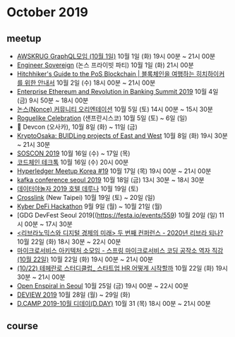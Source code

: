 # October 2019

## meetup

* [AWSKRUG GraphQL모임 (10월 1일)](https://www.meetup.com/ko-KR/awskrug/events/264940819/) 10월 1일 (화) 19시 00분 ~ 21시 00분
* [Engineer Sovereign](https://docs.google.com/forms/d/e/1FAIpQLSeN0xfEjQZMjPhza2qMKOpHg2Td60gWAVpAWT_H8RSLzfKi4A/viewform) (논스 프라이빗 파티) 10월 1일 (화) 21시 00분
* [Hitchhiker's Guide to the PoS Blockchain | 블록체인을 여행하는 히치하이커를 위한 안내서](https://www.meetup.com/stake-fish-Blockchain-Meetups/events/264742800/) 10월 2일 (수) 18시 00분 ~ 21시 00분
* [Enterprise Ethereum and Revolution in Banking Summit 2019](https://www.meetup.com/Seoul-Ethereum-Meetup/events/264911728/) 10월 4일 (금) 9시 50분 ~ 18시 00분
* [논스(Nonce) 커뮤니티 오리엔테이션](https://docs.google.com/forms/d/e/1FAIpQLScY3nQ8MCRAuRHFn9uLfyoE0x2ota_PF63ZS9pywhrYhf4Dkg/viewform) 10월 5일 (토) 14시 00분 ~ 15시 30분
* [Roguelike Celebration](https://roguelike.club/) (샌프란시스코) 10월 5일 (토) ~ 6일 (일)
* :paw_prints: Devcon (오사카), 10월 8일 (화) ~ 11일 (금)
* [KryptoOsaka: BUIDLing projects of East and West](https://www.meetup.com/ko-KR/KryptoSeoul/events/265205359/) 10월 8일 (화) 19시 30분 ~ 21시 30분
* [SOSCON 2019](https://www.soscon.net/) 10월 16일 (수) ~ 17일 (목)
* [코드체인 테크톡](https://docs.google.com/forms/d/e/1FAIpQLSdyiPTPY8VziTQa-uoiqUImHz7wVOFobFK3vELnSpjOxrr6Qg/closedform) 10월 16일 (수) 20시 00분
* [Hyperledger Meetup Korea #19](https://www.meetup.com/ko-KR/Hyperledger-Korea/events/265094345/) 10월 17일 (목) 19시 00분 ~ 21시 00분
* [kafka conference seoul 2019](https://www.onoffmix.com/event/196156) 10월 18일 (금) 13시 30분 ~ 18시 30분
* [데이터야놀자 2019 호텔 데루나](https://datayanolja.github.io/) 10월 19일 (토)
* [Crosslink](https://crosslink.taipei/) (New Taipei) 10월 19일 (토) ~ 20일 (일)
* [Kyber DeFi Hackathon](https://blog.kyber.network/kyberdefi-virtual-hackathon-76ad120a3971) 9월 9일 (월) ~ 10월 21일 (월)
* [GDG DevFest Seoul 2019[(https://festa.io/events/559) 10월 20일 (일) 11시 00분 ~ 17시 30분
* [<리브라노믹스와 디지털 경제의 미래> 두 번째 컨퍼런스 - 2020년 리브라 되나?](https://www.facebook.com/nonce.community/photos/a.759834644355291/967935080211912/) 10월 22일 (화) 18시 30분 ~ 22시 00분
* [마이크로서비스 아키텍처 소모임 - 스프링 마이크로서비스 코딩 공작소 역자 직강 (10월 22일)](https://www.meetup.com/ko-KR/awskrug/events/265175253/) 10월 22일 (화) 19시 00분 ~ 21시 00분
* [(10/22) 테헤란로 스터디클럽_ 스타트업 HR 어떻게 시작할까](https://docs.google.com/forms/d/e/1FAIpQLSd2OAdh8Y_sIcMpRlNysppNxpFPoV_doha59i-h83mHfyLfZg/viewform) 10월 22일 (화) 19시 30분 ~ 21시 00분
* [Open Enspiral in Seoul](https://www.facebook.com/events/2461633363933112/) 10월 25일 (금) 19시 00분 ~ 22시 00분
* [DEVIEW 2019](https://deview.kr/2019) 10월 28일 (월) ~ 29일 (화)
* [D.CAMP 2019-10월 디데이(D.DAY)](https://dcamp.kr/event/19942) 10월 31 (목) 18시 00분 ~ 21시 00분

## course

